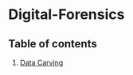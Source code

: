 # Digital-Forensics

<!--  ## File/Data Carving of deleted file (JPG/GIF) from USB/Disk Partition Forensic Image using manual method (cli on Linux OS). -->

## **Table of contents**

1. [Data Carving](https://github.com/Ahmad-Rasheed-01/Digital-Forensics#Data-carving)
